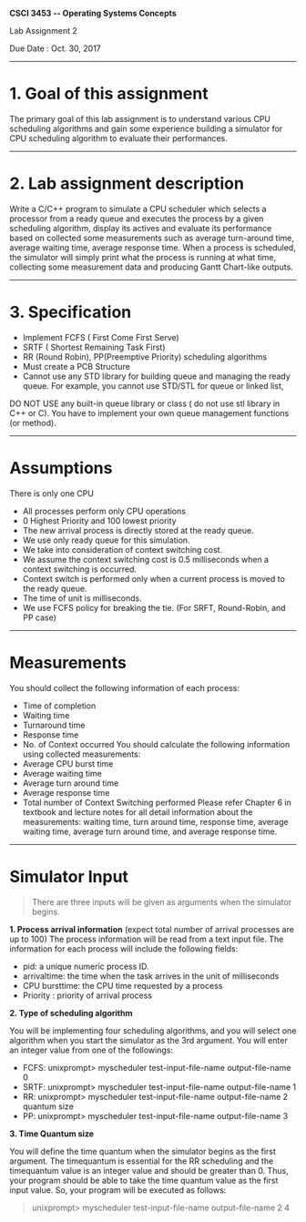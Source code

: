 
**CSCI 3453 -- Operating Systems Concepts**

Lab Assignment 2

Due Date  :  Oct. 30, 2017

-----------------

# 1. Goal of this assignment

> 
The primary goal of this lab assignment is to understand various CPU scheduling algorithms and gain some experience building 
a simulator for CPU scheduling algorithm to evaluate their performances.
>

-----------------

# 2. Lab assignment description

> 
Write a C/C++ program to simulate a CPU scheduler which selects a processor from a ready queue and executes the process by a 
given scheduling algorithm, display its actives and evaluate its performance based on collected some measurements such 
as average turn-around time, average waiting time, average response time. When a process is scheduled, the simulator will 
simply print what the process is running at what time, collecting some measurement data and producing Gantt Chart-like outputs. 
>

-----------------

# 3. Specification 

> 
- Implement FCFS ( First Come First Serve)
- SRTF ( Shortest Remaining Task First)
- RR (Round Robin), PP(Preemptive Priority) scheduling algorithms
- Must create a PCB Structure 
- Cannot use any STD library for building queue and managing the ready queue. 
For example, you cannot use STD/STL for queue or linked list, 

DO NOT USE any built-in queue library or class ( do not use stl library in C++ or C). You have to implement your own queue management functions (or method).

>

-----------------

# Assumptions 
There is only one CPU
- All processes perform only CPU operations
- 0 Highest Priority and 100 lowest priority 
- The new arrival process is directly stored at the ready queue.
- We use only ready queue for this simulation.
- We take into consideration of context switching cost. 
- We assume the context switching cost is 0.5 milliseconds when a context switching is occurred.
- Context switch is performed only when a current process is moved to the ready queue.  
- The time of unit is milliseconds.
- We use FCFS policy for breaking the tie. (For SRFT, Round-Robin, and PP case)
 
-----------------

# Measurements 
You should collect the following information of each process:

- Time of completion
- Waiting time
- Turnaround time
- Response time
- No. of Context occurred You should calculate the following information using collected measurements:
- Average CPU burst time
- Average waiting time
- Average turn around time
- Average response time
- Total number of Context Switching performed Please refer Chapter 6 in textbook and lecture notes for all detail information about the measurements: waiting time, turn around time, response time, average waiting time, average turn around time, and average response time.

-----------------

# Simulator Input

> There are three inputs will be given as arguments when the simulator begins.
>

**1. Process arrival information** (expect total number of arrival processes are up to 100)
The process information will be read from a text input file. The information for each process will include the following fields: 
 -  pid: a unique numeric process ID.
 -  arrivaltime: the time when the task arrives in the unit of milliseconds
 -  CPU bursttime: the CPU time requested by a process              
 -  Priority : priority of arrival process 

**2. Type of scheduling algorithm**

You will be implementing four scheduling algorithms, and you will select one algorithm when you start the simulator as the 3rd argument. You will enter an integer value from one of the followings:
- FCFS:  unixprompt> myscheduler test-input-file-name  output-file-name 0  
- SRTF:  unixprompt> myscheduler test-input-file-name  output-file-name  1  
- RR:    unixprompt> myscheduler test-input-file-name  output-file-name 2 quantum size
- PP:    unixprompt> myscheduler test-input-file-name  output-file-name 3

**3. Time Quantum size**

You will define the time quantum when the simulator begins as the first argument. The timequantum is essential for the RR scheduling and the timequantum value is an integer value and should be greater than 0.  Thus, your program should be able to take the time quantum value as the first input value. So, your program will be executed as follows:

> unixprompt> myscheduler test-input-file-name  output-file-name 2 4

>
      
